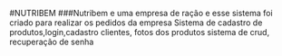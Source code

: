 #NUTRIBEM 
###Nutribem e uma empresa de ração e esse sistema foi criado para realizar os pedidos da empresa 
Sistema de cadastro de produtos,login,cadastro clientes, fotos dos produtos sistema de crud, recuperação de senha 
